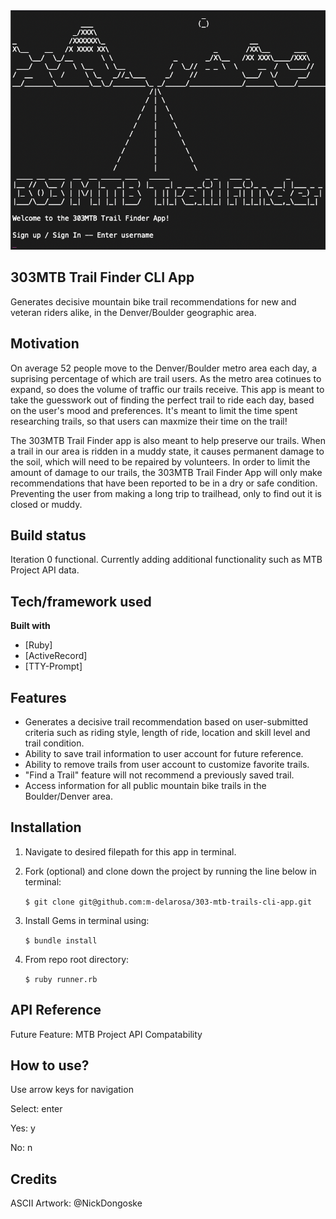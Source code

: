 <img src='https://github.com/m-delarosa/303-mtb-trails-cli-app/blob/master/design/images/303TF_log_in.png' />

## 303MTB Trail Finder CLI App

Generates decisive mountain bike trail recommendations for new and veteran riders alike, in the Denver/Boulder geographic area.

## Motivation

On average 52 people move to the Denver/Boulder metro area each day, a suprising percentage of which are trail users. As the metro area cotinues to expand, so does the volume of traffic our trails receive. This app is meant to take the guesswork out of finding the perfect trail to ride each day, based on the user's mood and preferences. It's meant to limit the time spent researching trails, so that users can maxmize their time on the trail!

The 303MTB Trail Finder app is also meant to help preserve our trails. When a trail in our area is ridden in a muddy state, it causes permanent damage to the soil, which will need to be repaired by volunteers. In order to limit the amount of damage to our trails, the 303MTB Trail Finder App will only make recommendations that have been reported to be in a dry or safe condition. Preventing the user from making a long trip to trailhead, only to find out it is closed or muddy.

## Build status

Iteration 0 functional. Currently adding additional functionality such as MTB Project API data.

## Tech/framework used

<b>Built with</b>

- [Ruby]
- [ActiveRecord]
- [TTY-Prompt]

## Features

- Generates a decisive trail recommendation based on user-submitted criteria such as riding style, length of ride, location and skill level and trail condition.
- Ability to save trail information to user account for future reference.
- Ability to remove trails from user account to customize favorite trails.
- "Find a Trail" feature will not recommend a previously saved trail.
- Access information for all public mountain bike trails in the Boulder/Denver area.

## Installation

1. Navigate to desired filepath for this app in terminal.
2. Fork (optional) and clone down the project by running the line below in terminal:

   `$ git clone git@github.com:m-delarosa/303-mtb-trails-cli-app.git`

3. Install Gems in terminal using:

   `$ bundle install`

4. From repo root directory:

   `$ ruby runner.rb`

## API Reference

Future Feature: MTB Project API Compatability

## How to use?

Use arrow keys for navigation

Select: enter

Yes: y

No: n

## Credits

ASCII Artwork: @NickDongoske
